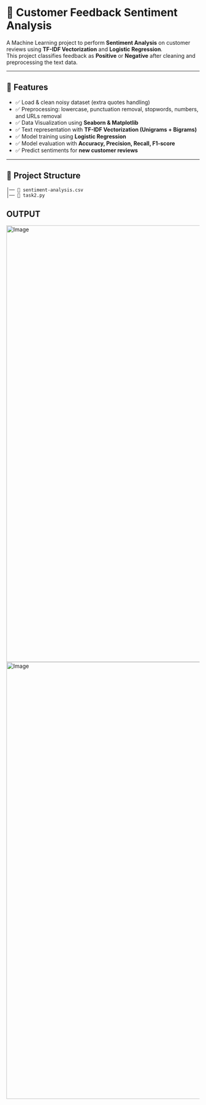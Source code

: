 # 📝 Customer Feedback Sentiment Analysis  

A Machine Learning project to perform **Sentiment Analysis** on customer reviews using **TF-IDF Vectorization** and **Logistic Regression**.  
This project classifies feedback as **Positive** or **Negative** after cleaning and preprocessing the text data.  

---

## 🚀 Features  
- ✅ Load & clean noisy dataset (extra quotes handling)  
- ✅ Preprocessing: lowercase, punctuation removal, stopwords, numbers, and URLs removal  
- ✅ Data Visualization using **Seaborn & Matplotlib**  
- ✅ Text representation with **TF-IDF Vectorization (Unigrams + Bigrams)**  
- ✅ Model training using **Logistic Regression**  
- ✅ Model evaluation with **Accuracy, Precision, Recall, F1-score**  
- ✅ Predict sentiments for **new customer reviews**  

---

## 📂 Project Structure  
    │── 📄 sentiment-analysis.csv
    │── 📄 task2.py
## OUTPUT
<img width="1919" height="1136" alt="Image" src="https://github.com/user-attachments/assets/483799ae-8dde-4265-a84e-29e1cb22adbc" />
<img width="1919" height="1137" alt="Image" src="https://github.com/user-attachments/assets/30220c6f-9e2b-4cb2-9aca-0769d71d6581" />

